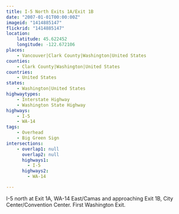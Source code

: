 ```yaml
---
title: I-5 North Exits 1A/Exit 1B
date: "2007-01-01T00:00:00Z"
imageid: "1414885147"
flickrid: "1414885147"
location:
    latitude: 45.622452
    longitude: -122.672106
places:
    - Vancouver|Clark County|Washington|United States
counties:
    - Clark County|Washington|United States
countries:
    - United States
states:
    - Washington|United States
highwaytypes:
    - Interstate Highway
    - Washington State Highway
highways:
    - I-5
    - WA-14
tags:
    - Overhead
    - Big Green Sign
intersections:
    - overlap1: null
      overlap2: null
      highways1:
        - I-5
      highways2:
        - WA-14

---
```

I-5 north at Exit 1A, WA-14 East/Camas and approaching Exit 1B, City Center/Convention Center.  First Washington Exit.